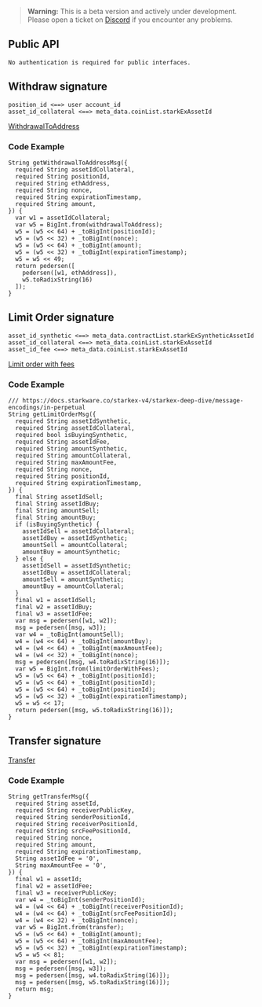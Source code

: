 > **Warning:** This is a beta version and actively under development. Please open a ticket on [Discord](https://discord.com/invite/edgex) if you encounter any problems.


## Public API

```text
No authentication is required for public interfaces.
```


## Withdraw signature 

```text
position_id <==> user account_id
asset_id_collateral <==> meta_data.coinList.starkExAssetId
```

[WithdrawalToAddress](https://docs.starkware.co/starkex/api/perpetual/transactions.html#services.perpetual.api.gateway.transactions.WithdrawalToAddress)

###  Code Example

``` 
String getWithdrawalToAddressMsg({
  required String assetIdCollateral,
  required String positionId,
  required String ethAddress,
  required String nonce,
  required String expirationTimestamp,
  required String amount,
}) {
  var w1 = assetIdCollateral;
  var w5 = BigInt.from(withdrawalToAddress);
  w5 = (w5 << 64) + _toBigInt(positionId);
  w5 = (w5 << 32) + _toBigInt(nonce);
  w5 = (w5 << 64) + _toBigInt(amount);
  w5 = (w5 << 32) + _toBigInt(expirationTimestamp);
  w5 = w5 << 49;
  return pedersen([
    pedersen([w1, ethAddress]),
    w5.toRadixString(16)
  ]);
}
```


## Limit Order signature

```text
asset_id_synthetic <==> meta_data.contractList.starkExSyntheticAssetId
asset_id_collateral <==> meta_data.coinList.starkExAssetId
asset_id_fee <==> meta_data.coinList.starkExAssetId
```

[Limit order with fees](https://docs.starkware.co/starkex/perpetual/signature_construction_perpetual.html#limit_order_with_fees)

###  Code Example

```code
/// https://docs.starkware.co/starkex-v4/starkex-deep-dive/message-encodings/in-perpetual
String getLimitOrderMsg({
  required String assetIdSynthetic,
  required String assetIdCollateral,
  required bool isBuyingSynthetic,
  required String assetIdFee,
  required String amountSynthetic,
  required String amountCollateral,
  required String maxAmountFee,
  required String nonce,
  required String positionId,
  required String expirationTimestamp,
}) {
  final String assetIdSell;
  final String assetIdBuy;
  final String amountSell;
  final String amountBuy;
  if (isBuyingSynthetic) {
    assetIdSell = assetIdCollateral;
    assetIdBuy = assetIdSynthetic;
    amountSell = amountCollateral;
    amountBuy = amountSynthetic;
  } else {
    assetIdSell = assetIdSynthetic;
    assetIdBuy = assetIdCollateral;
    amountSell = amountSynthetic;
    amountBuy = amountCollateral;
  }
  final w1 = assetIdSell;
  final w2 = assetIdBuy;
  final w3 = assetIdFee;
  var msg = pedersen([w1, w2]);
  msg = pedersen([msg, w3]);
  var w4 = _toBigInt(amountSell);
  w4 = (w4 << 64) + _toBigInt(amountBuy);
  w4 = (w4 << 64) + _toBigInt(maxAmountFee);
  w4 = (w4 << 32) + _toBigInt(nonce);
  msg = pedersen([msg, w4.toRadixString(16)]);
  var w5 = BigInt.from(limitOrderWithFees);
  w5 = (w5 << 64) + _toBigInt(positionId);
  w5 = (w5 << 64) + _toBigInt(positionId);
  w5 = (w5 << 64) + _toBigInt(positionId);
  w5 = (w5 << 32) + _toBigInt(expirationTimestamp);
  w5 = w5 << 17;
  return pedersen([msg, w5.toRadixString(16)]);
}
```

## Transfer signature

[Transfer](https://docs.starkware.co/starkex/perpetual/signature_construction_perpetual.html#transfer_with_fees)

###  Code Example

```code
String getTransferMsg({
  required String assetId,
  required String receiverPublicKey,
  required String senderPositionId,
  required String receiverPositionId,
  required String srcFeePositionId,
  required String nonce,
  required String amount,
  required String expirationTimestamp,
  String assetIdFee = '0',
  String maxAmountFee = '0',
}) {
  final w1 = assetId;
  final w2 = assetIdFee;
  final w3 = receiverPublicKey;
  var w4 = _toBigInt(senderPositionId);
  w4 = (w4 << 64) + _toBigInt(receiverPositionId);
  w4 = (w4 << 64) + _toBigInt(srcFeePositionId);
  w4 = (w4 << 32) + _toBigInt(nonce);
  var w5 = BigInt.from(transfer);
  w5 = (w5 << 64) + _toBigInt(amount);
  w5 = (w5 << 64) + _toBigInt(maxAmountFee);
  w5 = (w5 << 32) + _toBigInt(expirationTimestamp);
  w5 = w5 << 81;
  var msg = pedersen([w1, w2]);
  msg = pedersen([msg, w3]);
  msg = pedersen([msg, w4.toRadixString(16)]);
  msg = pedersen([msg, w5.toRadixString(16)]);
  return msg;
}
```
